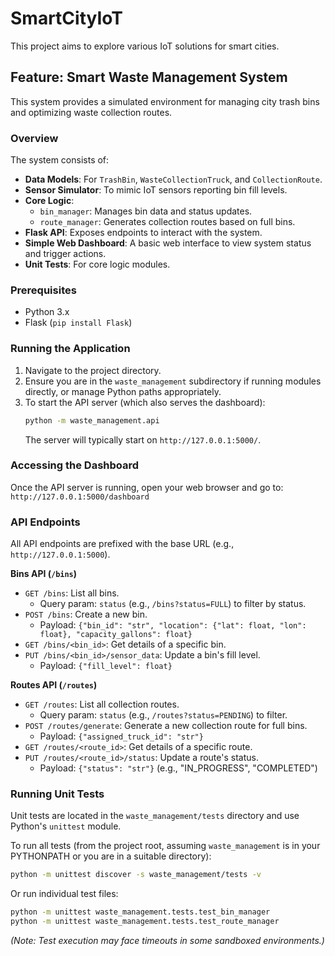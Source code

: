 # SmartCityIoT

This project aims to explore various IoT solutions for smart cities.

## Feature: Smart Waste Management System

This system provides a simulated environment for managing city trash bins and optimizing waste collection routes.

### Overview

The system consists of:
*   **Data Models**: For `TrashBin`, `WasteCollectionTruck`, and `CollectionRoute`.
*   **Sensor Simulator**: To mimic IoT sensors reporting bin fill levels.
*   **Core Logic**:
    *   `bin_manager`: Manages bin data and status updates.
    *   `route_manager`: Generates collection routes based on full bins.
*   **Flask API**: Exposes endpoints to interact with the system.
*   **Simple Web Dashboard**: A basic web interface to view system status and trigger actions.
*   **Unit Tests**: For core logic modules.

### Prerequisites

*   Python 3.x
*   Flask (`pip install Flask`)

### Running the Application

1.  Navigate to the project directory.
2.  Ensure you are in the `waste_management` subdirectory if running modules directly, or manage Python paths appropriately.
3.  To start the API server (which also serves the dashboard):
    ```bash
    python -m waste_management.api
    ```
    The server will typically start on `http://127.0.0.1:5000/`.

### Accessing the Dashboard

Once the API server is running, open your web browser and go to:
`http://127.0.0.1:5000/dashboard`

### API Endpoints

All API endpoints are prefixed with the base URL (e.g., `http://127.0.0.1:5000`).

**Bins API (`/bins`)**

*   `GET /bins`: List all bins.
    *   Query param: `status` (e.g., `/bins?status=FULL`) to filter by status.
*   `POST /bins`: Create a new bin.
    *   Payload: `{"bin_id": "str", "location": {"lat": float, "lon": float}, "capacity_gallons": float}`
*   `GET /bins/<bin_id>`: Get details of a specific bin.
*   `PUT /bins/<bin_id>/sensor_data`: Update a bin's fill level.
    *   Payload: `{"fill_level": float}`

**Routes API (`/routes`)**

*   `GET /routes`: List all collection routes.
    *   Query param: `status` (e.g., `/routes?status=PENDING`) to filter.
*   `POST /routes/generate`: Generate a new collection route for full bins.
    *   Payload: `{"assigned_truck_id": "str"}`
*   `GET /routes/<route_id>`: Get details of a specific route.
*   `PUT /routes/<route_id>/status`: Update a route's status.
    *   Payload: `{"status": "str"}` (e.g., "IN_PROGRESS", "COMPLETED")

### Running Unit Tests

Unit tests are located in the `waste_management/tests` directory and use Python's `unittest` module.

To run all tests (from the project root, assuming `waste_management` is in your PYTHONPATH or you are in a suitable directory):
```bash
python -m unittest discover -s waste_management/tests -v
```
Or run individual test files:
```bash
python -m unittest waste_management.tests.test_bin_manager
python -m unittest waste_management.tests.test_route_manager
```
*(Note: Test execution may face timeouts in some sandboxed environments.)*
